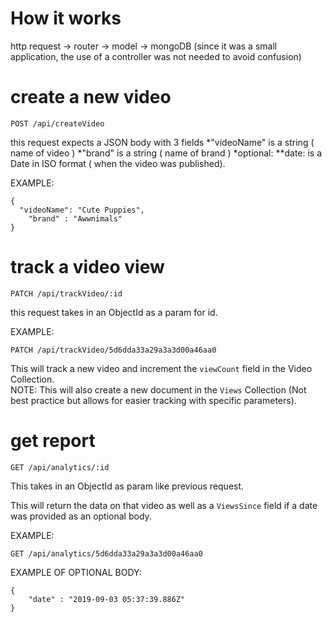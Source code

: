 # How it works

http request -> router -> model -> mongoDB
(since it was a small application, the use of a controller was not needed to avoid confusion)

# create a new video

<pre><code>POST /api/createVideo
</code></pre>

this request expects a JSON body with 3 fields
	*"videoName" is a string ( name of video )
	*"brand" is a string ( name of brand )
	*optional: 
		**date: is a Date in ISO format ( when the video was published). 
		
EXAMPLE:  
<pre><code>{
  "videoName": "Cute Puppies",
	"brand" : "Awwnimals"
}</code></pre>  
		
# track a video view

<pre><code>PATCH /api/trackVideo/:id</code></pre>

this request takes in an ObjectId as a param for id.  

EXAMPLE:  

<pre><code>PATCH /api/trackVideo/5d6dda33a29a3a3d00a46aa0</code></pre>  

This will track a new video and increment the `viewCount` field in the Video Collection.  
NOTE: This will also create a new document in the `Views` Collection (Not best practice but allows for easier tracking with specific parameters).  

# get report

<pre><code>GET /api/analytics/:id</code></pre>  

This takes in an ObjectId as param like previous request. 

This will return the data on that video as well as a `ViewsSince` field if a date was provided as an optional body.  

EXAMPLE:  
<pre><code>GET /api/analytics/5d6dda33a29a3a3d00a46aa0</code></pre>  

EXAMPLE OF OPTIONAL BODY:  
<pre><code>{
	"date" : "2019-09-03 05:37:39.886Z"
}</code></pre>  

